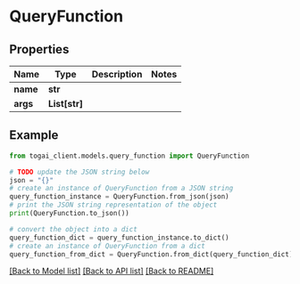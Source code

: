 # QueryFunction


## Properties

Name | Type | Description | Notes
------------ | ------------- | ------------- | -------------
**name** | **str** |  | 
**args** | **List[str]** |  | 

## Example

```python
from togai_client.models.query_function import QueryFunction

# TODO update the JSON string below
json = "{}"
# create an instance of QueryFunction from a JSON string
query_function_instance = QueryFunction.from_json(json)
# print the JSON string representation of the object
print(QueryFunction.to_json())

# convert the object into a dict
query_function_dict = query_function_instance.to_dict()
# create an instance of QueryFunction from a dict
query_function_from_dict = QueryFunction.from_dict(query_function_dict)
```
[[Back to Model list]](../README.md#documentation-for-models) [[Back to API list]](../README.md#documentation-for-api-endpoints) [[Back to README]](../README.md)


